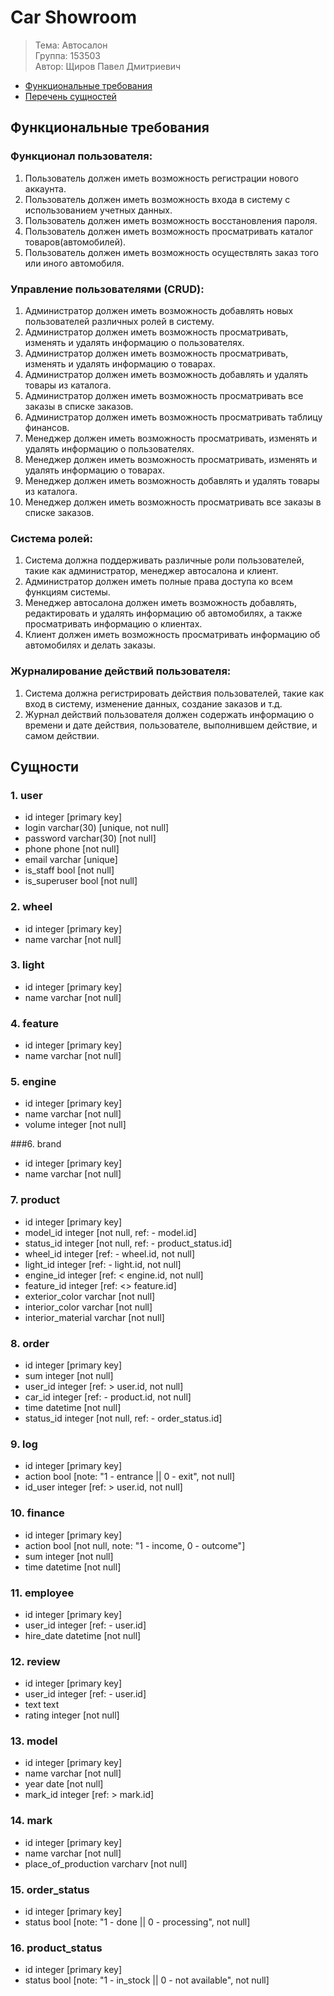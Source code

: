 # Car Showroom

>Тема: Автосалон  
>Группа: 153503  
>Автор: Щиров Павел Дмитриевич

- [Функциональные требования](#функциональные-требования)
- [Перечень сущностей](#сущности)

## Функциональные требования

### Функционал пользователя:
1. Пользователь должен иметь возможность регистрации нового аккаунта.
2. Пользователь должен иметь возможность входа в систему с использованием учетных данных.
3. Пользователь должен иметь возможность восстановления пароля.
4. Пользователь должен иметь возможность просматривать  каталог товаров(автомобилей).
5. Пользователь должен иметь возможность осуществлять заказ того или иного автомобиля.
   
### Управление пользователями (CRUD):
1. Администратор должен иметь возможность добавлять новых пользователей различных ролей в систему.
2. Администратор должен иметь возможность просматривать, изменять и удалять информацию о пользователях.
3. Администратор должен иметь возможность просматривать, изменять и удалять информацию о товарах.
4. Администратор должен иметь возможность добавлять и удалять товары из каталога.
5. Администратор должен иметь возможность просматривать все заказы в списке заказов.
6. Администратор должен иметь возможность просматривать таблицу финансов.
7. Менеджер должен иметь возможность просматривать, изменять и удалять информацию о пользователях.
8. Менеджер должен иметь возможность просматривать, изменять и удалять информацию о товарах.
9. Менеджер должен иметь возможность добавлять и удалять товары из каталога.
10. Менеджер должен иметь возможность просматривать все заказы в списке заказов.

### Система ролей:
1. Система должна поддерживать различные роли пользователей, такие как администратор, менеджер автосалона и клиент.
2. Администратор должен иметь полные права доступа ко всем функциям системы.
3. Менеджер автосалона должен иметь возможность добавлять, редактировать и удалять информацию об автомобилях, а также просматривать информацию о клиентах.
4. Клиент должен иметь возможность просматривать информацию об автомобилях и делать заказы.

### Журналирование действий пользователя:
1. Система должна регистрировать действия пользователей, такие как вход в систему, изменение данных, создание заказов и т.д.
2. Журнал действий пользователя должен содержать информацию о времени и дате действия, пользователе, выполнившем действие, и самом действии.

## Сущности

### 1. user
  - id integer [primary key]
  - login varchar(30) [unique, not null]
  - password varchar(30) [not null]
  - phone phone [not null]
  - email varchar [unique]
  - is_staff bool [not null]
  - is_superuser bool [not null]

### 2. wheel 
  - id integer [primary key]
  - name varchar [not null]

### 3. light 
  - id integer [primary key]
  - name varchar [not null]

### 4. feature 
  - id integer [primary key]
  - name varchar [not null]

### 5. engine 
  - id integer [primary key]
  - name varchar [not null]
  - volume integer [not null]

###6. brand 
  - id integer [primary key]
  - name varchar [not null]

### 7. product 
  - id integer [primary key]
  - model_id integer [not null, ref: - model.id]
  - status_id integer [not null, ref: - product_status.id]
  - wheel_id integer [ref: - wheel.id, not null]
  - light_id integer [ref: - light.id, not null]
  - engine_id integer [ref: < engine.id, not null]
  - feature_id integer [ref: <> feature.id]
  - exterior_color varchar [not null]
  - interior_color varchar [not null]
  - interior_material varchar [not null]

### 8. order
  - id integer [primary key]
  - sum integer [not null]
  - user_id integer [ref: > user.id, not null]
  - car_id integer [ref: - product.id, not null]
  - time datetime [not null]
  - status_id integer [not null, ref: - order_status.id]

### 9. log
  - id integer [primary key]
  - action bool [note: "1 - entrance || 0 - exit", not null]
  - id_user integer [ref: > user.id, not null]

### 10. finance
  - id integer [primary key]
  - action bool [not null, note: "1 - income, 0 - outcome"]
  - sum integer [not null]
  - time datetime [not null]

### 11. employee
  - id integer [primary key]
  - user_id integer [ref: - user.id]
  - hire_date datetime [not null]

### 12. review
  - id integer [primary key]
  - user_id integer [ref: - user.id]
  - text text 
  - rating integer [not null]

### 13. model
  - id integer [primary key] 
  - name varchar [not null]
  - year date [not null]
  - mark_id integer [ref: > mark.id]

### 14. mark
  - id integer [primary key]
  - name varchar [not null]
  - place_of_production varcharv [not null]

### 15. order_status
   - id integer [primary key]
   - status bool [note: "1 - done || 0 - processing", not null]

### 16. product_status
  - id integer [primary key]
  - status bool [note: "1 - in_stock || 0 - not available", not null]
